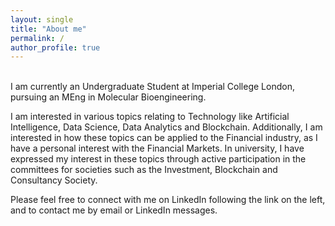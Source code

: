 ```yaml
---
layout: single
title: "About me"
permalink: /
author_profile: true
---
```

<br>
I am currently an Undergraduate Student at Imperial College London, pursuing an MEng in Molecular Bioengineering. 

I am interested in various topics relating to Technology like Artificial Intelligence, Data Science, Data Analytics and Blockchain. Additionally, I am interested in how these topics can be applied to the Financial industry, as I have a personal interest with the Financial Markets. In university, I have expressed my interest in these topics through active participation in the committees for societies such as the Investment, Blockchain and Consultancy Society.

Please feel free to connect with me on LinkedIn following the link on the left, and to contact me by email or LinkedIn messages.
